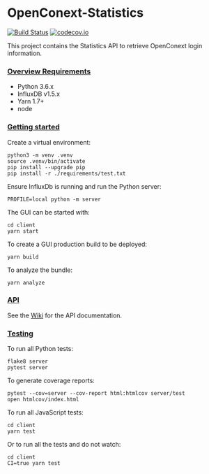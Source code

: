 # OpenConext-Statistics
[![Build Status](https://travis-ci.org/OpenConext/OpenConext-statistics.svg)](https://travis-ci.org/OpenConext/OpenConext-statistics)
[![codecov.io](https://codecov.io/github/OpenConext/OpenConext-statistics/coverage.svg)](https://codecov.io/github/OpenConext/OpenConext-statistics)

This project contains the Statistics API to retrieve OpenConext login information.

### [Overview Requirements](#system-requirements)

- Python 3.6.x
- InfluxDB v1.5.x
- Yarn 1.7+
- node

### [Getting started](#getting-started)

Create a virtual environment:
```
python3 -m venv .venv
source .venv/bin/activate
pip install --upgrade pip
pip install -r ./requirements/test.txt
```
Ensure InfluxDb is running and run the Python server:
```
PROFILE=local python -m server
```
The GUI can be started with:
```
cd client
yarn start
```
To create a GUI production build to be deployed:
```
yarn build
```
To analyze the bundle:
```
yarn analyze
```

### [API](#api)

See the [Wiki](https://github.com/OpenConext/OpenConext-statistics/wiki) for the API documentation.

### [Testing](#testing)

To run all Python tests:
```
flake8 server
pytest server
```
To generate coverage reports:
```
pytest --cov=server --cov-report html:htmlcov server/test
open htmlcov/index.html
```
To run all JavaScript tests:
```
cd client
yarn test
```
Or to run all the tests and do not watch:
```
cd client
CI=true yarn test
```
